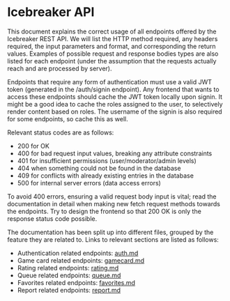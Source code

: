 # Icebreaker API

This document explains the correct usage of all endpoints offered by the Icebreaker REST API. We will list the HTTP method required, any headers required, the input parameters and format, and corresponding the return values. Examples of possible request and response bodies types are also listed for each endpoint (under the assumption that the requests actually reach and are processed by server).

Endpoints that require any form of authentication must use a valid JWT token (generated in the /auth/signin endpoint). Any frontend that wants to access these endpoints should cache the JWT token locally upon signin. It might be a good idea to cache the roles assigned to the user, to selectively render content based on roles. The username of the signin is also required for some endpoints, so cache this as well.

Relevant status codes are as follows: 
- 200 for OK
- 400 for bad request input values, breaking any attribute constraints
- 401 for insufficient permissions (user/moderator/admin levels) 
- 404 when something could not be found in the database
- 409 for conflicts with already existing entries in the database
- 500 for internal server errors (data access errors) 

To avoid 400 errors, ensuring a valid request body input is vital; read the documentation in detail when making new fetch request methods towards the endpoints. Try to design the frontend so that 200 OK is only the response status code possible.

The documentation has been split up into different files, grouped by the feature they are related to. Links to relevant sections are listed as follows:

- Authentication related endpoints: [auth.md](./api-sections/auth.md)
- Game card related endpoints: [gamecard.md](./api-sections/gamecard.md)
- Rating related endpoints: [rating.md](./api-sections/rating.md)
- Queue related endpoints: [queue.md](./api-sections/queue.md)
- Favorites related endpoints: [favorites.md](./api-sections/favorites.md)
- Report related endpoints: [report.md](./api-sections/report.md)